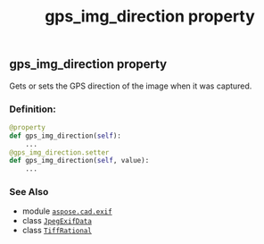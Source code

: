 ﻿---
title: gps_img_direction property
second_title: Aspose.CAD for Python via .NET API References
description: 
type: docs
weight: 580
url: /python-net/aspose.cad.exif/jpegexifdata/gps_img_direction/
is_root: false
---

## gps_img_direction property


Gets or sets the GPS direction of the image when it was captured.
### Definition:
```python
@property
def gps_img_direction(self):
    ...
@gps_img_direction.setter
def gps_img_direction(self, value):
    ...
```

### See Also
* module [`aspose.cad.exif`](../../)
* class [`JpegExifData`](/cad/python-net/aspose.cad.exif/jpegexifdata)
* class [`TiffRational`](/cad/python-net/aspose.cad.fileformats.tiff/tiffrational)
